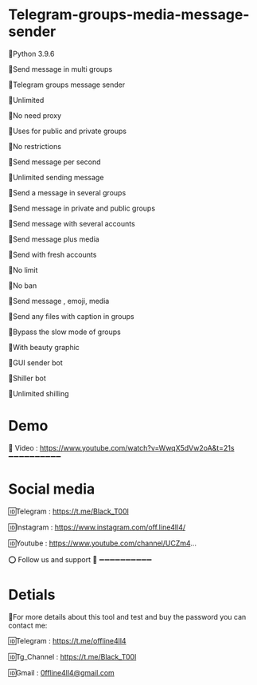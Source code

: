 # Telegram-groups-media-message-sender

📌Python 3.9.6

📌Send message in multi groups

📌Telegram groups message sender

📌Unlimited

📌No need proxy

📌Uses for public and private groups

📌No restrictions

📌Send message per second

📌Unlimited sending message

📌Send a message in several groups

📌Send message in private and public groups

📌Send message with several accounts

📌Send message plus media 

📌Send with fresh accounts

📌No limit

📌No ban

📌Send message , emoji, media

📌Send any files with caption in groups

📌Bypass the slow mode of groups

📌With beauty graphic

📌GUI sender bot

📌Shiller bot

📌Unlimited shilling

# Demo
🔰 Video : https://www.youtube.com/watch?v=WwqX5dVw2oA&t=21s
➖➖➖➖➖➖➖➖➖➖
# Social media

🆔Telegram : https://t.me/Black_T00l

🆔Instagram : https://www.instagram.com/off.line4ll4/

🆔Youtube : https://www.youtube.com/channel/UCZm4...

⭕️ Follow us and support 💙
➖➖➖➖➖➖➖➖➖➖
# Detials
💢For more details about this tool and test and buy the password you can contact me:

🆔Telegram : https://t.me/offline4ll4

🆔Tg_Channel : https://t.me/Black_T00l

🆔Gmail : 0ffline4ll4@gmail.com

